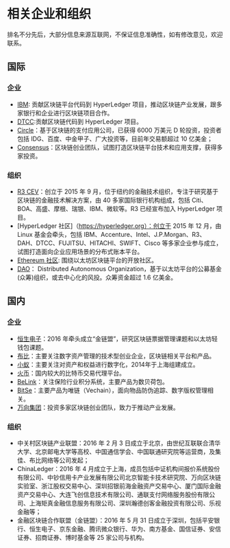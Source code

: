 # 相关企业和组织

排名不分先后，大部分信息来源互联网，不保证信息准确性，如有修改意见，欢迎联系。

## 国际

### 企业
* [IBM](https://www.ibm.com): 贡献区块链平台代码到 HyperLedger 项目，推动区块链产业发展，跟多家银行和企业进行区块链项目合作。
* [DTCC]():贡献区块链代码到 HyperLedger 项目。
* [Circle]()：基于区块链的支付应用公司，已获得 6000 万美元 D 轮投资，投资者包括 IDG、百度、中金甲子、广大投资等，目前年交易额超过 10 亿美金；
* [Consensus]()：区块链创业团队，试图打造区块链平台技术和应用支撑，获得多家投资。

### 组织
* [R3 CEV]()：创立于 2015 年 9 月，位于纽约的金融技术组织，专注于研究基于区块链的金融技术解决方案，由 40 多家国际银行机构组成，包括 Citi、BOA、高盛、摩根、瑞银、IBM、微软等。R3 已经宣布加入 HyperLedger 项目。
* [HyperLedger 社区]（https://hyperledger.org）：创立于 2015 年 12 月，由 Linux 基金会牵头，包括 IBM、Accenture、Intel、J.P.Morgan、R3、DAH、DTCC、FUJITSU、HITACHI、SWIFT、Cisco 等多家企业参与成立，试图打造面向企业应用场景的分布式账本平台。
* [Ethereum 社区](https://ethereum.org): 围绕以太坊区块链平台的开放社区。
* [DAO]()： Distributed Autonomous Organization，基于以太坊平台的公募基金(众筹)组织，或去中心化的风投。众筹资金超过 1.6 亿美金。


## 国内

### 企业

* [恒生电子]()：2016 年牵头成立“金链盟”，研究区块链票据管理课题和以太坊轻钱包课题。
* [布比](https://bubi.cn)：主要关注数字资产管理的技术型创业企业，区块链相关平台和产品。
* [小蚁]()：主要关注对资产和权益进行数字化，2014年于上海组建成立。
* [火币]()：国内较大的比特币交易代理平台。
* [BeLink]()：关注保险行业积分系统，主要产品为数贝荷包。
* [BitSe]()：主要产品为唯链（Vechain），面向物品防伪追踪、数字版权管理相关。
* [万向集团]()：投资多家区块链创业团队，致力于推动产业发展。

### 组织

* 中关村区块链产业联盟：2016 年 2 月 3 日成立于北京，由世纪互联联合清华大学、北京邮电大学等高校、中国通信学会、中国联通研究院等运营商，及集佳、布比网络等公司发起；
* ChinaLedger：2016 年 4 月成立于上海，成员包括中证机构间报价系统股份有限公司、中钞信用卡产业发展有限公司北京智能卡技术研究院、万向区块链实验室、浙江股权交易中心、深圳招银前海金融资产交易中心、厦门国际金融资产交易中心、大连飞创信息技术有限公司、通联支付网络服务股份有限公司、上海矩真金融信息服务有限公司、深圳瀚德创客金融投资有限公司、乐视金融等；
* 金融区块链合作联盟（金链盟）：2016 年 5 月 31 日成立于深圳，包括平安银行、恒生电子、京东金融、腾讯微众银行、华为、南方基金、国信证券、安信证券、招商证券、博时基金等 25 家公司与机构。
